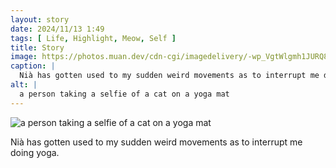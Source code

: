 ```yaml
---
layout: story
date: 2024/11/13 1:49
tags: [ Life, Highlight, Meow, Self ]
title: Story
image: https://photos.muan.dev/cdn-cgi/imagedelivery/-wp_VgtWlgmh1JURQ8t1mg/017c36d9-ad8d-4bcf-603d-107f0354eb00/public
caption: |
  Nià has gotten used to my sudden weird movements as to interrupt me doing yoga.
alt: |
  a person taking a selfie of a cat on a yoga mat
---
```



![a person taking a selfie of a cat on a yoga mat](https://photos.muan.dev/cdn-cgi/imagedelivery/-wp_VgtWlgmh1JURQ8t1mg/017c36d9-ad8d-4bcf-603d-107f0354eb00/public)

Nià has gotten used to my sudden weird movements as to interrupt me doing yoga.
